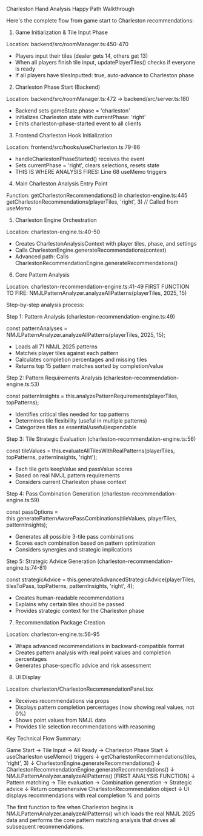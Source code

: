 Charleston Hand Analysis Happy Path Walkthrough

  Here's the complete flow from game start to Charleston recommendations:

  1. Game Initialization & Tile Input Phase

  Location: backend/src/roomManager.ts:450-470
  - Players input their tiles (dealer gets 14, others get 13)
  - When all players finish tile input, updatePlayerTiles() checks if everyone is ready
  - If all players have tilesInputted: true, auto-advance to Charleston phase

  2. Charleston Phase Start (Backend)

  Location: backend/src/roomManager.ts:472 → backend/src/server.ts:180
  - Backend sets gameState.phase = 'charleston'
  - Initializes Charleston state with currentPhase: 'right'
  - Emits charleston-phase-started event to all clients

  3. Frontend Charleston Hook Initialization

  Location: frontend/src/hooks/useCharleston.ts:79-86
  - handleCharlestonPhaseStarted() receives the event
  - Sets currentPhase = 'right', clears selections, resets state
  - THIS IS WHERE ANALYSIS FIRES: Line 68 useMemo triggers

  4. Main Charleston Analysis Entry Point

  Function: getCharlestonRecommendations() in charleston-engine.ts:445
  getCharlestonRecommendations(playerTiles, 'right', 3) // Called from useMemo

  5. Charleston Engine Orchestration

  Location: charleston-engine.ts:40-50
  - Creates CharlestonAnalysisContext with player tiles, phase, and settings
  - Calls CharlestonEngine.generateRecommendations(context)
  - Advanced path: Calls CharlestonRecommendationEngine.generateRecommendations()

  6. Core Pattern Analysis

  Location: charleston-recommendation-engine.ts:41-49
  FIRST FUNCTION TO FIRE: NMJLPatternAnalyzer.analyzeAllPatterns(playerTiles, 2025, 15)

  Step-by-step analysis process:

  Step 1: Pattern Analysis (charleston-recommendation-engine.ts:49)

  const patternAnalyses = NMJLPatternAnalyzer.analyzeAllPatterns(playerTiles, 2025, 15);
  - Loads all 71 NMJL 2025 patterns
  - Matches player tiles against each pattern
  - Calculates completion percentages and missing tiles
  - Returns top 15 pattern matches sorted by completion/value

  Step 2: Pattern Requirements Analysis (charleston-recommendation-engine.ts:53)

  const patternInsights = this.analyzePatternRequirements(playerTiles, topPatterns);
  - Identifies critical tiles needed for top patterns
  - Determines tile flexibility (useful in multiple patterns)
  - Categorizes tiles as essential/useful/expendable

  Step 3: Tile Strategic Evaluation (charleston-recommendation-engine.ts:56)

  const tileValues = this.evaluateAllTilesWithRealPatterns(playerTiles, topPatterns, patternInsights, 'right');
  - Each tile gets keepValue and passValue scores
  - Based on real NMJL pattern requirements
  - Considers current Charleston phase context

  Step 4: Pass Combination Generation (charleston-recommendation-engine.ts:59)

  const passOptions = this.generatePatternAwarePassCombinations(tileValues, playerTiles, patternInsights);
  - Generates all possible 3-tile pass combinations
  - Scores each combination based on pattern optimization
  - Considers synergies and strategic implications

  Step 5: Strategic Advice Generation (charleston-recommendation-engine.ts:74-81)

  const strategicAdvice = this.generateAdvancedStrategicAdvice(playerTiles, tilesToPass, topPatterns, patternInsights, 'right', 4);
  - Creates human-readable recommendations
  - Explains why certain tiles should be passed
  - Provides strategic context for the Charleston phase

  7. Recommendation Package Creation

  Location: charleston-engine.ts:56-95
  - Wraps advanced recommendations in backward-compatible format
  - Creates pattern analysis with real point values and completion percentages
  - Generates phase-specific advice and risk assessment

  8. UI Display

  Location: charleston/CharlestonRecommendationPanel.tsx
  - Receives recommendations via props
  - Displays pattern completion percentages (now showing real values, not 0%)
  - Shows point values from NMJL data
  - Provides tile selection recommendations with reasoning

  Key Technical Flow Summary:

  Game Start → Tile Input → All Ready → Charleston Phase Start
      ↓
  useCharleston useMemo() triggers
      ↓
  getCharlestonRecommendations(tiles, 'right', 3)
      ↓
  CharlestonEngine.generateRecommendations()
      ↓
  CharlestonRecommendationEngine.generateRecommendations()
      ↓
  NMJLPatternAnalyzer.analyzeAllPatterns() [FIRST ANALYSIS FUNCTION]
      ↓
  Pattern matching → Tile evaluation → Combination generation → Strategic advice
      ↓
  Return comprehensive CharlestonRecommendation object
      ↓
  UI displays recommendations with real completion % and points

  The first function to fire when Charleston begins is NMJLPatternAnalyzer.analyzeAllPatterns() which loads the real NMJL 2025 data and performs the core
  pattern matching analysis that drives all subsequent recommendations.